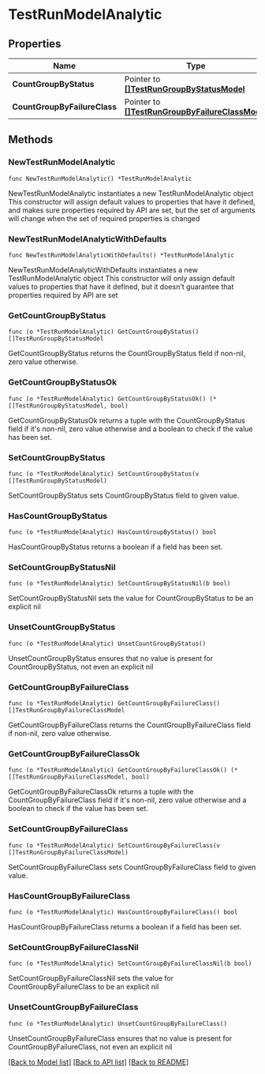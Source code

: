 # TestRunModelAnalytic

## Properties

Name | Type | Description | Notes
------------ | ------------- | ------------- | -------------
**CountGroupByStatus** | Pointer to [**[]TestRunGroupByStatusModel**](TestRunGroupByStatusModel.md) |  | [optional] 
**CountGroupByFailureClass** | Pointer to [**[]TestRunGroupByFailureClassModel**](TestRunGroupByFailureClassModel.md) |  | [optional] 

## Methods

### NewTestRunModelAnalytic

`func NewTestRunModelAnalytic() *TestRunModelAnalytic`

NewTestRunModelAnalytic instantiates a new TestRunModelAnalytic object
This constructor will assign default values to properties that have it defined,
and makes sure properties required by API are set, but the set of arguments
will change when the set of required properties is changed

### NewTestRunModelAnalyticWithDefaults

`func NewTestRunModelAnalyticWithDefaults() *TestRunModelAnalytic`

NewTestRunModelAnalyticWithDefaults instantiates a new TestRunModelAnalytic object
This constructor will only assign default values to properties that have it defined,
but it doesn't guarantee that properties required by API are set

### GetCountGroupByStatus

`func (o *TestRunModelAnalytic) GetCountGroupByStatus() []TestRunGroupByStatusModel`

GetCountGroupByStatus returns the CountGroupByStatus field if non-nil, zero value otherwise.

### GetCountGroupByStatusOk

`func (o *TestRunModelAnalytic) GetCountGroupByStatusOk() (*[]TestRunGroupByStatusModel, bool)`

GetCountGroupByStatusOk returns a tuple with the CountGroupByStatus field if it's non-nil, zero value otherwise
and a boolean to check if the value has been set.

### SetCountGroupByStatus

`func (o *TestRunModelAnalytic) SetCountGroupByStatus(v []TestRunGroupByStatusModel)`

SetCountGroupByStatus sets CountGroupByStatus field to given value.

### HasCountGroupByStatus

`func (o *TestRunModelAnalytic) HasCountGroupByStatus() bool`

HasCountGroupByStatus returns a boolean if a field has been set.

### SetCountGroupByStatusNil

`func (o *TestRunModelAnalytic) SetCountGroupByStatusNil(b bool)`

 SetCountGroupByStatusNil sets the value for CountGroupByStatus to be an explicit nil

### UnsetCountGroupByStatus
`func (o *TestRunModelAnalytic) UnsetCountGroupByStatus()`

UnsetCountGroupByStatus ensures that no value is present for CountGroupByStatus, not even an explicit nil
### GetCountGroupByFailureClass

`func (o *TestRunModelAnalytic) GetCountGroupByFailureClass() []TestRunGroupByFailureClassModel`

GetCountGroupByFailureClass returns the CountGroupByFailureClass field if non-nil, zero value otherwise.

### GetCountGroupByFailureClassOk

`func (o *TestRunModelAnalytic) GetCountGroupByFailureClassOk() (*[]TestRunGroupByFailureClassModel, bool)`

GetCountGroupByFailureClassOk returns a tuple with the CountGroupByFailureClass field if it's non-nil, zero value otherwise
and a boolean to check if the value has been set.

### SetCountGroupByFailureClass

`func (o *TestRunModelAnalytic) SetCountGroupByFailureClass(v []TestRunGroupByFailureClassModel)`

SetCountGroupByFailureClass sets CountGroupByFailureClass field to given value.

### HasCountGroupByFailureClass

`func (o *TestRunModelAnalytic) HasCountGroupByFailureClass() bool`

HasCountGroupByFailureClass returns a boolean if a field has been set.

### SetCountGroupByFailureClassNil

`func (o *TestRunModelAnalytic) SetCountGroupByFailureClassNil(b bool)`

 SetCountGroupByFailureClassNil sets the value for CountGroupByFailureClass to be an explicit nil

### UnsetCountGroupByFailureClass
`func (o *TestRunModelAnalytic) UnsetCountGroupByFailureClass()`

UnsetCountGroupByFailureClass ensures that no value is present for CountGroupByFailureClass, not even an explicit nil

[[Back to Model list]](../README.md#documentation-for-models) [[Back to API list]](../README.md#documentation-for-api-endpoints) [[Back to README]](../README.md)


